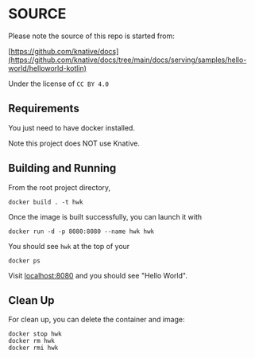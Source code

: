 # SOURCE

Please note the source of this repo is started from:

[https://github.com/knative/docs](https://github.com/knative/docs/tree/main/docs/serving/samples/hello-world/helloworld-kotlin)

Under the license of `CC BY 4.0`


## Requirements

You just need to have docker installed.

Note this project does NOT use Knative.


## Building and Running

From the root project directory,

`docker build . -t hwk`

Once the image is built successfully, you can launch it with

`docker run -d -p 8080:8080 --name hwk hwk`

You should see `hwk` at the top of your

`docker ps`

Visit [localhost:8080](http://localhost:8080) and you should see "Hello World".


## Clean Up

For clean up, you can delete the container and image:

```
docker stop hwk
docker rm hwk
docker rmi hwk
```
